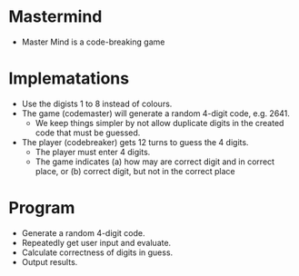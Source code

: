 # Mastermind
* Master Mind is a code-breaking game

# Implematations

* Use the digists 1 to 8 instead of colours.
* The game (codemaster) will generate a random 4-digit code, e.g. 2641.
    - We keep things simpler by not allow duplicate digits in the created code that must be guessed.
* The player (codebreaker) gets 12 turns to guess the 4 digits.
    - The player must enter 4 digits.
    - The game indicates (a) how may are correct digit and in correct place, or (b) correct digit, but not in the correct place

# Program

* Generate a random 4-digit code.
* Repeatedly get user input and evaluate.
* Calculate correctness of digits in guess.
* Output results.
